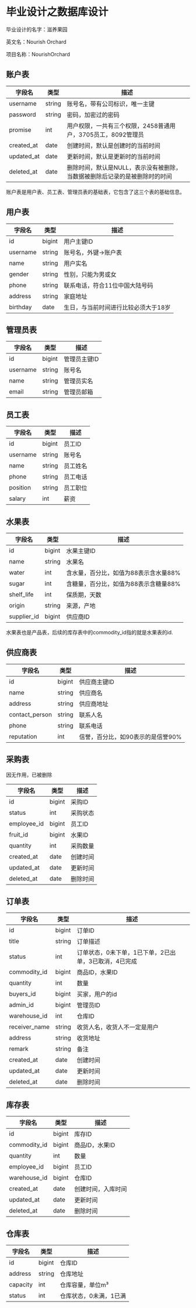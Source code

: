 # 毕业设计之数据库设计

毕业设计的名字：滋养果园

英文名：Nourish Orchard

项目名称：NourishOrchard

## 账户表

| 字段名     | 类型   | 描述                                                         |
| ---------- | ------ | ------------------------------------------------------------ |
| username   | string | 账号名，带有公司标识，唯一主键                               |
| password   | string | 密码，加密过的密码                                           |
| promise    | int    | 用户权限，一共有三个权限，2458普通用户，3705员工，8092管理员 |
| created_at | date   | 创建时间，默认是创建时的当前时间                             |
| updated_at | date   | 更新时间，默认是更新时的当前时间                             |
| deleted_at | date   | 删除时间，默认是NULL，表示没有被删除，当数据被删除后记录的是被删除时的时间 |

账户表是用户表、员工表、管理员表的基础表，它包含了这三个表的基础信息。

## 用户表

| 字段名   | 类型   | 描述                                 |
| -------- | ------ | ------------------------------------ |
| id       | bigint | 用户主键ID                           |
| username | string | 账号名，外键->账户表                 |
| name     | string | 用户实名                             |
| gender   | string | 性别，只能为男或女                   |
| phone    | string | 联系电话，符合11位中国大陆号码       |
| address  | string | 家庭地址                             |
| birthday | date   | 生日，与当前时间进行比较必须大于18岁 |

## 管理员表

| 字段名   | 类型   | 描述         |
| -------- | ------ | ------------ |
| id       | bigint | 管理员主键ID |
| username | string | 账号名       |
| name     | string | 管理员实名   |
| email    | string | 管理员邮箱   |

## 员工表

| 字段名   | 类型   | 描述     |
| -------- | ------ | -------- |
| id       | bigint | 员工ID   |
| username | string | 账号名   |
| name     | string | 员工姓名 |
| phone    | string | 员工电话 |
| position | string | 员工职位 |
| salary   | int    | 薪资     |



## 水果表

| 字段名      | 类型   | 描述                                  |
| ----------- | ------ | ------------------------------------- |
| id          | bigint | 水果主键ID                            |
| name        | string | 水果名                                |
| water       | int    | 含水量，百分比，如值为88表示含水量88% |
| sugar       | int    | 含糖量，百分比，如值为88表示含糖量88% |
| shelf_life  | int    | 保质期，天数                          |
| origin      | string | 来源，产地                            |
| supplier_id | bigint | 供应商ID                              |

水果表也是产品表，后续的库存表中的commodity_id指的就是水果表的id.

## 供应商表

| 字段名         | 类型   | 描述                              |
| -------------- | ------ | --------------------------------- |
| id             | bigint | 供应商主键ID                      |
| name           | string | 供应商名                          |
| address        | string | 供应商地址                        |
| contact_person | string | 联系人名                          |
| phone          | string | 联系电话                          |
| reputation     | int    | 信誉，百分比，如90表示的是信誉90% |



## 采购表

因无作用，已被删除

| 字段名      | 类型   | 描述     |
| ----------- | ------ | -------- |
| id          | bigint | 采购ID   |
| status      | int    | 采购状态 |
| employee_id | bigint | 员工ID   |
| fruit_id    | bigint | 水果ID   |
| quantity    | int    | 采购数量 |
| created_at  | date   | 创建时间 |
| updated_at  | date   | 更新时间 |
| deleted_at  | date   | 删除时间 |



## 订单表

| 字段名        | 类型   | 描述                                                  |
| ------------- | ------ | ----------------------------------------------------- |
| id            | bigint | 订单ID                                                |
| title         | string | 订单描述                                              |
| status        | int    | 订单状态，0未下单，1已下单，2已出单，3已取消，4已完成 |
| commodity_id  | bigint | 商品ID，水果ID                                        |
| quantity      | int    | 数量                                                  |
| buyers_id     | bigint | 买家，用户的id                                        |
| admin_id      | bigint | 管理员ID                                              |
| warehouse_id  | int    | 仓库ID                                                |
| receiver_name | string | 收货人名，收货人不一定是用户                          |
| address       | string | 收货地址                                              |
| remark        | string | 备注                                                  |
| created_at    | date   | 创建时间                                              |
| updated_at    | date   | 更新时间                                              |
| deleted_at    | date   | 删除时间                                              |



## 库存表

| 字段名       | 类型   | 描述               |
| ------------ | ------ | ------------------ |
| id           | bigint | 库存ID             |
| commodity_id | bigint | 商品ID，水果ID     |
| quantity     | int    | 数量               |
| employee_id  | bigint | 员工ID             |
| warehouse_id | bigint | 仓库ID             |
| created_at   | date   | 创建时间，入库时间 |
| updated_at   | date   | 更新时间           |
| deleted_at   | date   | 删除时间           |

## 仓库表

| 字段名   | 类型   | 描述                   |
| -------- | ------ | ---------------------- |
| id       | bigint | 仓库ID                 |
| address  | string | 仓库地址               |
| capacity | int    | 仓库容量，单位m³       |
| status   | int    | 仓库状态，0未满，1已满 |
